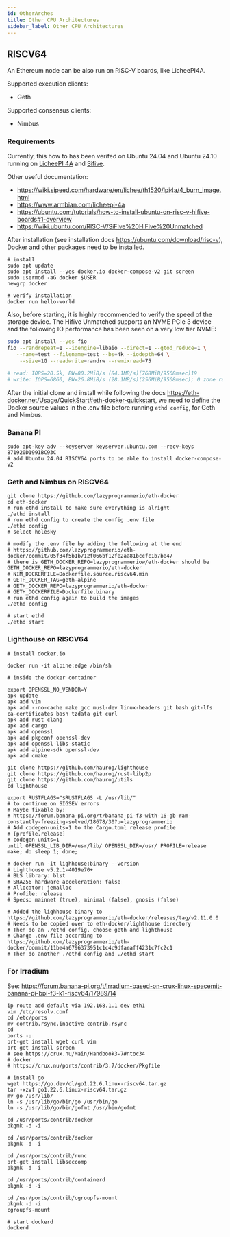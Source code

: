 ```yaml
---
id: OtherArches
title: Other CPU Architectures
sidebar_label: Other CPU Architectures
---
```


## RISCV64

An Ethereum node can be also run on RISC-V boards, like LicheePI4A.

Supported execution clients:

  * Geth

Supported consensus clients:

  * Nimbus

### Requirements

Currently, this how to has been verifed on Ubuntu 24.04 and Ubuntu 24.10 running on [LicheePI 4A](https://wiki.sipeed.com/hardware/en/lichee/th1520/lpi4a/1_intro.html) and [Sifive](https://www.sifive.com/boards/hifive-unmatched-revb).

Other useful documentation:

  * https://wiki.sipeed.com/hardware/en/lichee/th1520/lpi4a/4_burn_image.html
  * https://www.armbian.com/licheepi-4a
  * https://ubuntu.com/tutorials/how-to-install-ubuntu-on-risc-v-hifive-boards#1-overview
  * https://wiki.ubuntu.com/RISC-V/SiFive%20HiFive%20Unmatched

After installation (see installation docs https://ubuntu.com/download/risc-v), Docker and other packages need to be installed.

```
# install
sudo apt update
sudo apt install --yes docker.io docker-compose-v2 git screen
sudo usermod -aG docker $USER
newgrp docker

# verify installation
docker run hello-world
```

Also, before starting, it is highly recommended to verify the speed of the storage device. The Hifive Unmatched supports an NVME PCIe 3 device and the following IO performance has been seen on a very low tier NVME:

```bash
sudo apt install --yes fio
fio --randrepeat=1 --ioengine=libaio --direct=1 --gtod_reduce=1 \
   --name=test --filename=test --bs=4k --iodepth=64 \
    --size=1G --readwrite=randrw --rwmixread=75

# read: IOPS=20.5k, BW=80.2MiB/s (84.1MB/s)(768MiB/9568msec)19
# write: IOPS=6860, BW=26.8MiB/s (28.1MB/s)(256MiB/9568msec); 0 zone resets
```

After the initial clone and install while following the docs https://eth-docker.net/Usage/QuickStart#eth-docker-quickstart, we need to define the Docker source values in the .env file before running `ethd config`, for Geth and Nimbus.

### Banana PI

```
sudo apt-key adv --keyserver keyserver.ubuntu.com --recv-keys 871920D1991BC93C
# add Ubuntu 24.04 RISCV64 ports to be able to install docker-compose-v2

```

### Geth and Nimbus on RISCV64

```
git clone https://github.com/lazyprogrammerio/eth-docker
cd eth-docker
# run ethd install to make sure everything is alright
./ethd install
# run ethd config to create the config .env file
./ethd config
# select holesky

# modify the .env file by adding the following at the end
# https://github.com/lazyprogrammerio/eth-docker/commit/05f34f5b1b712f066bf12fe2aa81bccfc1b7be47
# there is GETH_DOCKER_REPO=lazyprogrammeriow/eth-docker should be GETH_DOCKER_REPO=lazyprogrammerio/eth-docker
# NIM_DOCKERFILE=Dockerfile.source.riscv64.min
# GETH_DOCKER_TAG=geth-alpine
# GETH_DOCKER_REPO=lazyprogrammerio/eth-docker
# GETH_DOCKERFILE=Dockerfile.binary
# run ethd config again to build the images
./ethd config

# start ethd
./ethd start
```

### Lighthouse on RISCV64

```
# install docker.io

docker run -it alpine:edge /bin/sh

# inside the docker container

export OPENSSL_NO_VENDOR=Y
apk update
apk add vim
apk add --no-cache make gcc musl-dev linux-headers git bash git-lfs ca-certificates bash tzdata git curl
apk add rust clang
apk add cargo
apk add openssl
apk add pkgconf openssl-dev
apk add openssl-libs-static
apk add alpine-sdk openssl-dev
apk add cmake

git clone https://github.com/haurog/lighthouse
git clone https://github.com/haurog/rust-libp2p
git clone https://github.com/haurog/utils
cd lighthouse

export RUSTFLAGS="$RUSTFLAGS -L /usr/lib/"
# to continue on SIGSEV errors
# Maybe fixable by:
# https://forum.banana-pi.org/t/banana-pi-f3-with-16-gb-ram-constantly-freezing-solved/18678/30?u=lazyprogrammerio
# Add codegen-units=1 to the Cargo.toml release profile
# [profile.release]
# codegen-units=1
until OPENSSL_LIB_DIR=/usr/lib/ OPENSSL_DIR=/usr/ PROFILE=release make; do sleep 1; done;

# docker run -it lighhouse:binary --version
# Lighthouse v5.2.1-4019e70+
# BLS library: blst
# SHA256 hardware acceleration: false
# Allocator: jemalloc
# Profile: release
# Specs: mainnet (true), minimal (false), gnosis (false)

# Added the lighhouse binary to https://github.com/lazyprogrammerio/eth-docker/releases/tag/v2.11.0.0
# Needs to be copied over to eth-docker/lighthouse directory
# Then do an ./ethd config, choose geth and lighthouse
# Change .env file according to https://github.com/lazyprogrammerio/eth-docker/commit/11be4a6796373951c1c4c9dfaeaff4231c7fc2c1
# Then do another ./ethd config and ./ethd start
```

### For Irradium

See: https://forum.banana-pi.org/t/irradium-based-on-crux-linux-spacemit-banana-pi-bpi-f3-k1-riscv64/17989/14

```
ip route add default via 192.168.1.1 dev eth1
vim /etc/resolv.conf
cd /etc/ports
mv contrib.rsync.inactive contrib.rsync
cd
ports -u
prt-get install wget curl vim
prt-get install screen
# see https://crux.nu/Main/Handbook3-7#ntoc34
# docker
# https://crux.nu/ports/contrib/3.7/docker/Pkgfile

# install go
wget https://go.dev/dl/go1.22.6.linux-riscv64.tar.gz
tar -xzvf go1.22.6.linux-riscv64.tar.gz
mv go /usr/lib/
ln -s /usr/lib/go/bin/go /usr/bin/go
ln -s /usr/lib/go/bin/gofmt /usr/bin/gofmt

cd /usr/ports/contrib/docker
pkgmk -d -i

cd /usr/ports/contrib/docker
pkgmk -d -i

cd /usr/ports/contrib/runc
prt-get install libseccomp
pkgmk -d -i

cd /usr/ports/contrib/containerd
pkgmk -d -i

cd /usr/ports/contrib/cgroupfs-mount
pkgmk -d -i
cgroupfs-mount

# start dockerd
dockerd
```
